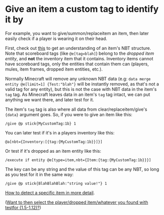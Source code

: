 # Give an item a custom tag to identify it by

For example, you want to give/summon/replaceitem an item, then later easily check if a player is wearing it on their head. 

First, check out [this](https://drive.google.com/file/d/0B5GBricpOPLnSEJ2YW1ocldHVkE/view?usp=sharing&resourcekey=0-xlxvTptTpoQF-TTlFKaT_g) to get an understanding of an item's NBT structure. Note that scoreboard tags (like `@e[tag=blah]`) belong to the *dropped item entity*, and **not** the inventory item that it contains. Inventory items cannot have scoreboard tags, only the entities that contain them can (players, mules, item frames, dropped item entities, etc.). 

Normally Minecraft will remove any unknown NBT data (e.g: `data merge entity @e[limit=1] {Test:"blah"}` will be instantly removed, as that's not a valid tag for any entity), but this is not the case with NBT data in the item's `tag` tag. As Minecraft leaves data in an item's `tag` tag intact, we can put anything we want there, and later test for it.

The item's `tag` tag is also where all data from clear/replaceitem/give's `{data}` argument goes. So, if you were to give an item like this:

    /give @p stick{MyCustomTag:1b} 1

You can later test if it's in a players inventory like this:

    @a[nbt={Inventory:[{tag:{MyCustomTag:1b}}]}]

Or test if it's dropped as an item entity like this:

    /execute if entity @e[type=item,nbt={Item:{tag:{MyCustomTag:1b}}}]

The key can be any string and the value of this tag can be any NBT, so long as you test for it in the same way:

    /give @p stick{BlahBlahBlah:"string value!"} 1

[How to detect a specific item in more detail](/wiki/questionss/detectitem).  

([Want to then select the player/dropped item/whatever you found with testfor (1.5-1.12)?](/wiki/questionss/tagentity))